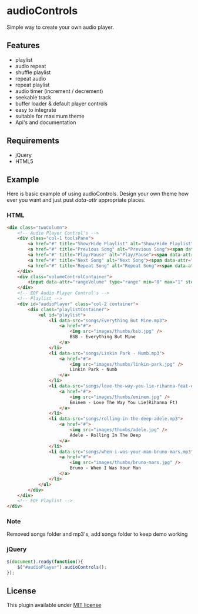 # audioControls
Simple way to create your own audio player.

## Features
- playlist
- audio repeat
- shuffle playlist
- repeat audio
- repeat playlist
- audio timer (increment / decrement)
- seekable track
- buffer loader & default player controls
- easy to integrate
- suitable for maximum theme
- Api's and documentation

## Requirements
- jQuery
- HTML5

## Example
Here is basic example of using audioControls.
Design your own theme how ever you want and just pust *data-attr* appropriate places.

### HTML
```HTML
<div class="twoColumn">
	<!-- Audio Player Control's -->
	<div class="col-1 toolsPane">
		<a href="#" title="Show/Hide Playlist" alt="Show/Hide Playlist"><span class="ctrls playlist"></span></a>
		<a href="#" title="Previous Song" alt="Previous Song"><span data-attr="prevAudio" class="ctrls previous"></span></a>
		<a href="#" title="Play/Pause" alt="Play/Pause"><span data-attr="playPauseAudio" class="ctrls playAudio"></span></a>
		<a href="#" title="Next Song" alt="Next Song"><span data-attr="nextAudio" class="ctrls next"></span></a>
		<a href="#" title="Repeat Song" alt="Repeat Song"><span data-attr="repeatSong" class="ctrls replay"></span></a>
	</div>
	<div class="volumeControlContainer">
		<input data-attr="rangeVolume" type="range" min="0" max="1" step="0.1" />
	</div>
	<!-- EOF Audio Player Control's -->
	<!-- Playlist -->
	<div id="audioPlayer" class="col-2 container">
		<div class="playlistContainer">
			<ul id="playlist">
				<li data-src="songs/Everything But Mine.mp3">
					<a href="#">
						<img src="images/thumbs/bsb.jpg" />
						BSB - Everything But Mine
					</a>
				</li>
				<li data-src="songs/Linkin Park - Numb.mp3">
					<a href="#">
						<img src="images/thumbs/linkin-park.jpg" />
						Linkin Park - Numb
					</a>
				</li>
				<li data-src="songs/love-the-way-you-lie-rihanna-feat-eminem.mp3">
					<a href="#">
						<img src="images/thumbs/eminem.jpg" />
						Eminem - Love The Way You Lie(Rihanna Ft)
					</a>
				</li>
				<li data-src="songs/rolling-in-the-deep-adele.mp3">
					<a href="#">
						<img src="images/thumbs/adele.jpg" />
						Adele - Rolling In The Deep
					</a>
				</li>
				<li data-src="songs/when-i-was-your-man-bruno-mars.mp3">
					<a href="#">
						<img src="images/thumbs/bruno-mars.jpg" />
						Bruno - When I Was Your Man
					</a>
				</li>
			</ul>
		</div>
	</div>
	<!-- EOF Playlist -->
</div>
```
### Note
Removed songs folder and mp3's, add songs folder to keep demo working

### jQuery
```javascript
$(document).ready(function(){
	$("#audioPlayer").audioControls();
});
```
## License
This plugin available under [MIT license](http://opensource.org/licenses/mit-license.php)

